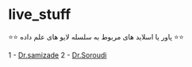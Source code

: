 # live_stuff
⭐️⭐️ پاور یا اسلاید های مربوط به سلسله لایو های علم داده ⭐️⭐️


1 - [Dr.samizade](https://github.com/ukdsa/live_stuff/blob/main/Kashan_University%20(2).rar)
2 - [Dr.Soroudi](https://github.com/ukdsa/live_stuff/tree/main/dr%20soroudi)

